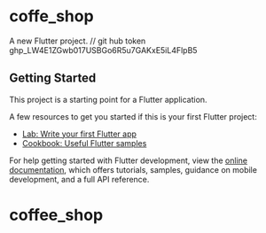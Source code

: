 # coffe_shop

A new Flutter project.
// git hub token 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
## Getting Started

This project is a starting point for a Flutter application.

A few resources to get you started if this is your first Flutter project:

- [Lab: Write your first Flutter app](https://docs.flutter.dev/get-started/codelab)
- [Cookbook: Useful Flutter samples](https://docs.flutter.dev/cookbook)

For help getting started with Flutter development, view the
[online documentation](https://docs.flutter.dev/), which offers tutorials,
samples, guidance on mobile development, and a full API reference.
# coffee_shop
